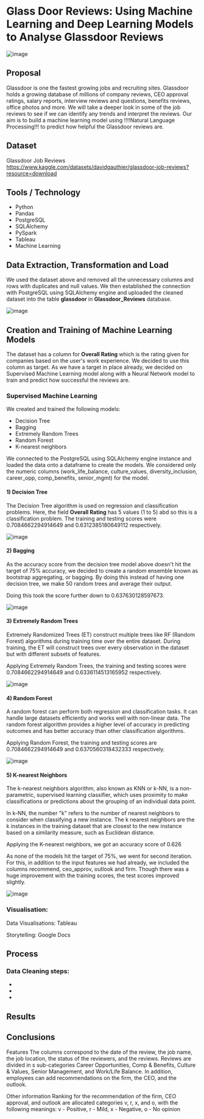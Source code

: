 # Glass Door Reviews: Using Machine Learning and Deep Learning Models to Analyse Glassdoor Reviews

![image](https://user-images.githubusercontent.com/109045338/219970727-a5f333cb-43e0-4ede-b15f-5faee338aca9.png)

## Proposal 

Glassdoor is one the fastest growing jobs and recruiting sites. Glassdoor holds a growing database of millions of company reviews, CEO approval ratings, salary reports, interview reviews and questions, benefits reviews, office photos and more. We will take a deeper look in some of the job reviews to see if we can identify any trends and interpret the reviews. Our aim is to build a machine learning model using !!!!Natural Language Processing!!! to predict how helpful the Glassdoor reviews are.

## Dataset

Glassdoor Job Reviews https://www.kaggle.com/datasets/davidgauthier/glassdoor-job-reviews?resource=download

## Tools / Technology
- Python
- Pandas
- PostgreSQL
- SQLAlchemy
- PySpark
- Tableau
- Machine Learning

## Data Extraction, Transformation and Load

We used the dataset above and removed all the unnecessary columns and rows with duplicates and null values. We then established the connection with PostgreSQL using SQLAlchemy engine and uploaded the cleaned dataset into the table **glassdoor** in **Glassdoor_Reviews** database.

![image](https://user-images.githubusercontent.com/111614210/220194349-73b13d90-173f-4dab-9bc3-ade52b8c9a54.png)

## Creation and Training of Machine Learning Models

The dataset has a column for **Overall Rating** which is the rating given for companies based on the user's work experience. We decided to use this column as target. As we have a target in place already, we decided on Supervised Machine Learning model along with a Neural Network model to train and predict how successful the reviews are.

### Supervised Machine Learning

We created and trained the following models:
- Decision Tree
- Bagging
- Extremely Random Trees
- Random Forest
- K-nearest neighbors

We connected to the PostgreSQL using SQLAlchemy engine instance and loaded the data onto a dataframe to create the models. We considered only the numeric columns (work_life_balance, culture_values, diversity_inclusion, career_opp, comp_benefits, senior_mgmt) for the model.

#### 1) Decision Tree
 
The Decision Tree algorithm is used on regression and classification problems. Here, the field **Overall Rating** has 5 values (1 to 5) abd so this is a classification problem. The training and testing scores were 0.7084662294914649 and 0.6312385180649112 respectively.

![image](https://user-images.githubusercontent.com/111614210/220196831-a6e9b4e7-21a5-4030-9e4d-fd7c6916bcae.png)

#### 2) Bagging

As the accuracy score from the decision tree model above doesn't hit the target of 75% accuracy, we decided to create a random ensemble known as bootstrap aggregating, or bagging. By doing this instead of having one decision tree, we make 50 random trees and average their output.

Doing this took the score further down to 0.637630128597673.

![image](https://user-images.githubusercontent.com/111614210/220197683-c207d134-40d6-4e6f-866b-d009fbbee61e.png)

#### 3) Extremely Random Trees

Extremely Randomized Trees (ET) construct multiple trees like RF (Random Forest) algorithms during training time over the entire dataset. During training, the ET will construct trees over every observation in the dataset but with different subsets of features.

Applying Extremely Random Trees, the training and testing scores were 0.7084662294914649 and 0.6336114513165952 respectively.

![image](https://user-images.githubusercontent.com/111614210/220201278-45f088b8-de7c-447c-ab19-dcf055db41ef.png)

#### 4) Random Forest

A random forest can perform both regression and classification tasks. It can handle large datasets efficiently and works well with non-linear data. The random forest algorithm provides a higher level of accuracy in predicting outcomes and has better accuracy than other classification algorithms.

Applying Random Forest, the training and testing scores are 0.7084662294914649 and 0.6370560318432333 respectively.

![image](https://user-images.githubusercontent.com/111614210/220201742-113070f7-08d9-425d-b4b9-51c266f6a362.png)

#### 5) K-nearest Neighbors

The k-nearest neighbors algorithm, also known as KNN or k-NN, is a non-parametric, supervised learning classifier, which uses proximity to make classifications or predictions about the grouping of an individual data point.

In k-NN, the number "k" refers to the number of nearest neighbors to consider when classifying a new instance. The k nearest neighbors are the k instances in the training dataset that are closest to the new instance based on a similarity measure, such as Euclidean distance.

Applying the K-nearest neighbors, we got an accuracy score of 0.626

As none of the models hit the target of 75%, we went for second iteration. For this, in addition to the input features we had already, we included the columns recommend, ceo_approv, outlook and firm. Though there was a huge improvement with the training scores, the test scores improved slightly. 

![image](https://user-images.githubusercontent.com/111614210/220213920-b7eecb06-72c7-443a-93c7-a8a76967acc3.png)


### Visualisation:

Data Visualisations: Tableau

Storytelling: Google Docs

## Process

### Data Cleaning steps:

-

-

-

## Results

## Conclusions



Features
The columns correspond to the date of the review, the job name, the job location, the status of the reviewers, and the reviews. Reviews are divided in s sub-categories Career Opportunities, Comp & Benefits, Culture & Values, Senior Management, and Work/Life Balance. In addition, employees can add recommendations on the firm, the CEO, and the outlook.

Other information
Ranking for the recommendation of the firm, CEO approval, and outlook are allocated categories v, r, x, and o, with the following meanings:
v - Positive, r - Mild, x - Negative, o - No opinion
